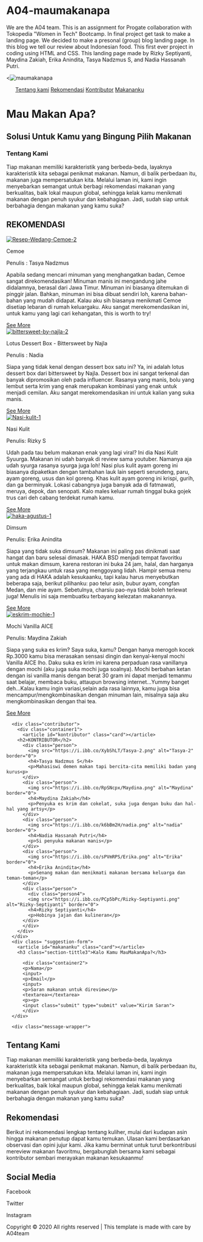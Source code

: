 # A04-maumakanapa
We are the A04 team. This is an assignment for Progate collaboration with Tokopedia "Women in Tech" Bootcamp. In final project get task to make a landing page. We decided to make a presonal (group) blog landing page. In this blog we tell our review about Indonesian food. This first ever project in coding using HTML and CSS. This landing page made by Rizky Septiyanti, Maydina Zakiah, Erika Anindita, Tasya Nadzmus S, and Nadia Hassanah Putri.
<!DOCTYPE html>
<html>
  <head>
    <meta charset="utf-8">
    <meta name="viewport" content="width=device-width,initial-scale=1.0">
    <title>maumakanapa | Solusi untuk kamu yang bingung pilih makanan</title>
    <link rel="stylesheet" href="stylesheet.css">
    <link rel="stylesheet" href="responsive.css">
    <link href='https://fonts.googleapis.com/css?family=Langar' rel='stylesheet'>
      <div class="header">
        <div class="header-logo">
           <<img src="https://i.ibb.co/XSHNwNM/maumakanapa.png" alt="maumakanapa" border="0"></div>
        </div>
      <a href="#" class="menu-icon"><span class="fa fa-bars menu-icon"></span></a>
      <div class="header-right">
        <ul>
          <a href="#tentangkami">Tentang kami</a>
          <a href="#rekomendasi">Rekomendasi</a>
          <a href="#kontributor">Kontributor</a>
          <a href="#makananku">Makananku</a>
        </ul>
      </div>
    </head>

  <body>
    <div class="food-wrapper">
      <div class="container">
        <div class="layout">
        <h1>Mau Makan Apa?</h1>
        <h2>Solusi Untuk Kamu yang Bingung Pilih Makanan</h2>
        <article id="tentangkami" class="card"></article>
        <h3>Tentang Kami</h3>
        <p>Tiap makanan memiliki karakteristik yang berbeda-beda, layaknya karakteristik kita sebagai penikmat makanan. Namun, di balik perbedaan itu, makanan juga mempersatukan kita. Melalui laman ini, kami ingin menyebarkan semangat untuk berbagi rekomendasi makanan yang berkualitas, baik lokal maupun global, sehingga kelak kamu menikmati makanan dengan penuh syukur dan kebahagiaan. Jadi, sudah siap untuk berbahagia dengan makanan yang kamu suka?</p>
        </div>
      </div>
        <div class="foods">
          <div class="heading">
            <article id="rekomendasi" class="card"></article>
            <h2>REKOMENDASI</h2>
          <div class="food">
            <div class="food-icon">
              <a href="https://imgbb.com/"><img src="https://i.ibb.co/QbnmZS3/Resep-Wedang-Cemoe-2.jpg" alt="Resep-Wedang-Cemoe-2" border="0"></a>
              <p>Cemoe</p>
              <p class="penulis">Penulis : Tasya Nadzmus</p>
            </div>
            <p class="txt-contents">Apabila sedang mencari minuman yang menghangatkan badan, Cemoe sangat direkomendasikan! Minuman manis ini mengandung jahe didalamnya, berasal dari Jawa Timur. Minuman ini biasanya ditemukan di pinggir jalan. Bahkan, minuman ini bisa dibuat sendiri loh, karena bahan-bahan yang mudah didapat. Kalau aku sih biasanya menikmati Cemoe disetiap lebaran di rumah keluargaku. Aku sangat merekomendasikan ini, untuk kamu yang lagi cari kehangatan, this is worth to try!</p>
            <div class="See-more">
              <a href="#" class="seemore">See More</a>
            </div>
          </div>
          <div class="food">
            <div class="food-icon">
              <a href="https://imgbb.com/"><img src="https://i.ibb.co/FnmPBk4/bittersweet-by-najla-2.jpg" alt="bittersweet-by-najla-2" border="0"></a>
              <p>Lotus Dessert Box - Bittersweet by Najla</p>
              <p class="penulis">Penulis : Nadia</p>
            </div>
            <p class="txt-contents">Siapa yang tidak kenal dengan dessert box satu ini? Ya, ini adalah lotus dessert box dari bittersweet by Najla. Dessert box ini sangat terkenal dan banyak dipromosikan oleh pada influencer. Rasanya yang manis, bolu yang lembut serta krim yang enak merupakan kombinasi yang enak untuk menjadi cemilan. Aku sangat merekomendasikan ini untuk kalian yang suka manis.</p>
            <div class="See-more">
              <a href="#" class="seemore">See More</a>
            </div>
          </div>
          <div class="food">
            <div class="food-icon">
              <a href="https://imgbb.com/"><img src="https://i.ibb.co/txqGf45/Nasi-kulit-1.jpg" alt="Nasi-kulit-1" border="0"></a>
              <p>Nasi Kulit</p>
              <p class="penulis">Penulis: Rizky S</p>
            </div>
            <p class="txt-contents">Udah pada tau belum makanan enak yang lagi viral? Ini dia Nasi Kulit Syuurga. Makanan ini udah banyak di review sama youtuber. Namanya aja udah syurga rasanya syurga juga loh! Nasi plus kulit ayam goreng ini biasanya dipaketkan dengan tambahan lauk lain seperti serundeng, paru, ayam goreng, usus dan kol goreng. Khas kulit ayam goreng ini krispi, gurih, dan ga berminyak. Lokasi cabangnya juga banyak ada di fatmawati, meruya, depok, dan senopati. Kalo males keluar rumah tinggal buka gojek trus cari deh cabang terdekat rumah kamu.  </p>
            <div class="See-more">
              <a href="#" class="seemore">See More</a>
            </div>
          </div>
          <div class="food">
            <div class="food-icon">
              <a href="https://imgbb.com/"><img src="https://i.ibb.co/C20wpL0/haka-agustus-1.jpg" alt="haka-agustus-1" border="0"></a>
              <p>Dimsum</p>
              <p class="penulis">Penulis: Erika Anindita</p>
            </div>
            <p class="txt-contents">Siapa yang tidak suka dimsum? Makanan ini paling pas dinikmati saat hangat dan baru selesai dimasak. HAKA BSD menjadi tempat favoritku untuk makan dimsum, karena restoran ini buka 24 jam, halal, dan harganya yang terjangkau untuk rasa yang menggoyang lidah. Hampir semua menu yang ada di HAKA adalah kesukaanku, tapi kalau harus menyebutkan beberapa saja, berikut pilihanku: pao telur asin, bubur ayam, congfan Medan, dan mie ayam. Sebetulnya, charsiu pao-nya tidak boleh terlewat juga! Menulis ini saja membuatku terbayang kelezatan makanannya.</p>
            <div class="See-more">
              <a href="#" class="seemore">See More</a>
            </div>
          </div>
          <div class="food">
            <div class="food-icon">
              <a href="https://imgbb.com/"><img src="https://i.ibb.co/wQ5Dy4z/eskrim-mochie-1.jpg" alt="eskrim-mochie-1" border="0"></a>
              <p>Mochi Vanilla AICE</p>
              <p class="penulis">Penulis: Maydina Zakiah</p>
            </div>
            <p class="txt-contents">Siapa yang suka es krim? Saya suka, kamu? Dengan hanya merogoh kocek Rp.3000 kamu bisa merasakan sensasi dingin dan kenyal-kenyal mochi Vanilla AICE lho. Daku suka es krim ini karena perpaduan rasa vanillanya dengan mochi (aku juga suka mochi juga soalnya). Mochi berbahan ketan dengan isi vanilla manis dengan berat 30 gram ini dapat menjadi temanmu saat belajar, membaca buku, attaupun browsing internet…Yummy banget deh…Kalau kamu ingin variasi,selain ada rasa lainnya, kamu juga bisa mencampur/mengkombinasikan dengan minuman lain, misalnya saja aku mengkombinasikan dengan thai tea.</p>
            <div class="See-more">
              <a href="#" class="seemore">See More</a>
            </div>
          </div>
        </div>
      </div>
      </div>

      <div class="contributor">
        <div class="container1">
          <article id="kontributor" class="card"></article>
        <h2>KONTRIBUTOR</h2>
          <div class="person">
            <img src="https://i.ibb.co/XybShLT/Tasya-2.png" alt="Tasya-2" border="0">
            <h4>Tasya Nadzmus S</h4>
            <p>Mahasiswi demen makan tapi bercita-cita memiliki badan yang kurus<p>
          </div>
          <div class="person">
            <img src="https://i.ibb.co/RpSNcpx/Maydina.png" alt="Maydina" border="0">
            <h4>Maydina Zakiah</h4>
            <p>Penyuka es krim dan cokelat, suka juga dengan buku dan hal-hal yang artsy</p>
          </div>
          <div class="person">
            <img src="https://i.ibb.co/k6bBm2H/nadia.png" alt="nadia" border="0">
            <h4>Nadia Hassanah Putri</h4>
            <p>Si penyuka makanan manis</p>
          </div>
          <div class="person">
            <img src="https://i.ibb.co/sPVmRPS/Erika.png" alt="Erika" border="0">
            <h4>Erika Anindita</h4>
            <p>Senang makan dan menikmati makanan bersama keluarga dan teman-teman</p>
          </div>
          <div class="person">
            <div class="person4">
            <img src="https://i.ibb.co/PCp5bPc/Rizky-Septiyanti.png" alt="Rizky-Septiyanti" border="0">
            <h4>Rizky Septiyanti</h4>
            <p>Hobinya jajan dan kulineran</p>
          </div>
          </div>
        </div>
      </div>
      <div class= "suggestion-form">
        <article id="makananku" class="card"></article>
        <h3 class="section-tittle3">Kalo Kamu MauMakanApa?</h3>

          <div class="container2">
          <p>Nama</p>
          <input>
          <p>Email</p>
          <input>
          <p>Saran makanan untuk direview</p>
          <textarea></textarea>
          <p><p>
          <input class="submit" type="submit" value="Kirim Saran">
          </div>
      </div>

      <div class="message-wrapper">
  <div class="container">
    <div class="heading-1">
      <h2>Tentang Kami</h2>
      <p>Tiap makanan memiliki karakteristik yang berbeda-beda, layaknya karakteristik kita sebagai penikmat makanan. Namun, di balik perbedaan itu, makanan juga mempersatukan kita. Melalui laman ini, kami ingin menyebarkan semangat untuk berbagi rekomendasi makanan yang berkualitas, baik lokal maupun global, sehingga kelak kamu menikmati makanan dengan penuh syukur dan kebahagiaan. Jadi, sudah siap untuk berbahagia dengan makanan yang kamu suka?</p>
    </div>
    <div class="heading-2">
      <h2>Rekomendasi</h2>
      <p>Berikut ini rekomendasi lengkap tentang kuliher, mulai dari kudapan asin hingga makanan penutup dapat kamu temukan. Ulasan kami berdasarkan observasi dan opini jujur kami. Jika kamu berminat untuk turut berkontribusi mereview makanan favoritmu, bergabunglah bersama kami sebagai kontributor sembari merayakan makanan kesukaanmu!</p>
    </div>
    <div class="heading-3">
      <h2>Social Media</h2>
      <p>Facebook</p>
      <p>Twitter</p>
      <p>Instagram</p>
    </div>
    </div>
</div>
<footer>
    <p>Copyright © 2020 All rights reserved | This template is made with care by A04team</p>
</footer>

  </body>

</html>

